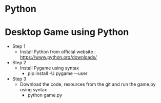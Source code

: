 # Python

# Desktop Game using Python
  * Step 1
    * Install Python from official website : https://www.python.org/downloads/
  * Step 2
    * Install Pygame using syntax
      * pip install -U pygame --user
  * Step 3
    * Download the code, resources from the git and run the game.py using syntax
      * python game.py
